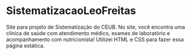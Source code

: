 # SistematizacaoLeoFreitas

Site para projeto de Sistematização do CEUB. 
No site, você encontra uma clínica de saúde com atendimento médico, exames de laboratório e acompanhamento com nutricionista!
Utilizei HTML e CSS para fazer essa página estática.

